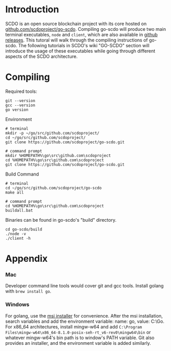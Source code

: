 # Introduction

SCDO is an open source blockchain project with its core hosted on [github.com/scdoproject/go-scdo](https://github.com/scdoproject/go-scdo). Compiling go-scdo will produce two main terminal executables, `node` and `client`, which are also available in [github releases](https://github.com/scdoproject/go-scdo/releases). This tutoral will walk through the compiling instructions of go-scdo. The following tutorials in SCDO's wiki "GO-SCDO" section will introduce the usage of these executables while going through different aspects of the SCDO architecture.

# Compiling

Required tools:
```
git --version
gcc --version
go version
```
Environment
```
# terminal
mkdir -p ~/go/src/github.com/scdoproject/
cd ~/go/src/github.com/scdoproject/
git clone https://github.com/scdoproject/go-scdo.git

# command prompt
mkdir %HOMEPATH%\go\src\github.com\scdoproject
cd %HOMEPATH%\go\src\github.com\scdoproject
git clone https://github.com/scdoproject/go-scdo.git
```
Build Command
```
# terminal
cd ~/go/src/github.com/scdoproject/go-scdo
make all

# command prompt
cd %HOMEPATH%\go\src\github.com\scdoproject
buildall.bat
```

Binaries can be found in go-scdo's "build" directory.

```
cd go-scdo/build
./node -v
./client -h
```

# Appendix

### Mac 

Developer command line tools would cover git and gcc tools. Install golang with `brew install go`.

### Windows

For golang, use the [msi installer](https://golang.org/dl/) for convenience. After the msi installation, search variables and add the environment variable: name: go, value: C:\Go. For x86_64 architectures, install mingw-w64 and add `C:\Program Files\mingw-w64\x86_64-8.1.0-posix-seh-rt_v6-rev0\mingw64\bin` or whatever mingw-w64's bin path is to window's PATH variable. Git also provides an installer, and the environment variable is added similarly.
